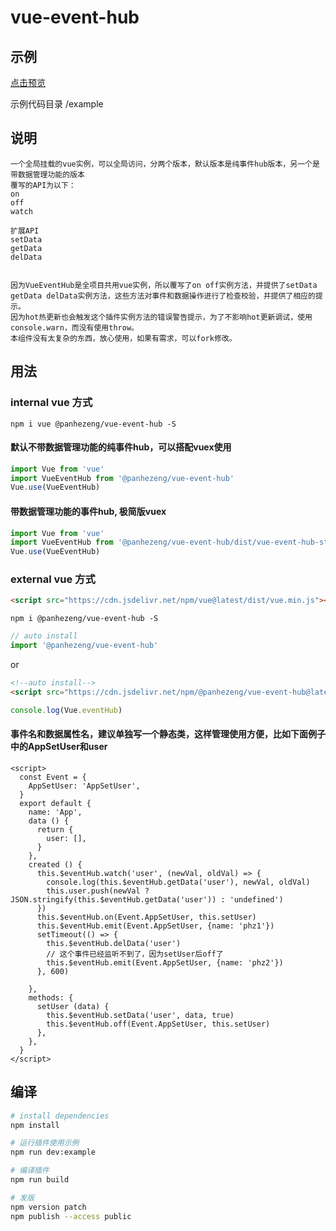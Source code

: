 # vue-event-hub

## 示例

[点击预览](https://panhezeng.github.io/vue-event-hub/)

示例代码目录 /example

## 说明

    一个全局挂载的vue实例，可以全局访问，分两个版本，默认版本是纯事件hub版本，另一个是带数据管理功能的版本
    覆写的API为以下：
    on
    off
    watch
    
    扩展API
    setData
    getData
    delData
    
    
    因为VueEventHub是全项目共用vue实例，所以覆写了on off实例方法，并提供了setData getData delData实例方法，这些方法对事件和数据操作进行了检查校验，并提供了相应的提示。
    因为hot热更新也会触发这个插件实例方法的错误警告提示，为了不影响hot更新调试，使用console.warn，而没有使用throw。
    本组件没有太复杂的东西，放心使用，如果有需求，可以fork修改。

## 用法

### internal vue 方式
`npm i vue @panhezeng/vue-event-hub -S`

#### 默认不带数据管理功能的纯事件hub，可以搭配vuex使用
```javascript
import Vue from 'vue'
import VueEventHub from '@panhezeng/vue-event-hub'
Vue.use(VueEventHub)
```

#### 带数据管理功能的事件hub, 极简版vuex
```javascript
import Vue from 'vue'
import VueEventHub from '@panhezeng/vue-event-hub/dist/vue-event-hub-store.min.js'
Vue.use(VueEventHub)
```

### external vue 方式

```html
<script src="https://cdn.jsdelivr.net/npm/vue@latest/dist/vue.min.js"></script>
```

`npm i @panhezeng/vue-event-hub -S`

```javascript
// auto install
import '@panhezeng/vue-event-hub'
```
or 
```html
<!--auto install-->
<script src="https://cdn.jsdelivr.net/npm/@panhezeng/vue-event-hub@latest/dist/vue-event-hub.min.js"></script>
```

```javascript
console.log(Vue.eventHub)
```

#### 事件名和数据属性名，建议单独写一个静态类，这样管理使用方便，比如下面例子中的AppSetUser和user
```vue
<script>
  const Event = {
    AppSetUser: 'AppSetUser',
  }
  export default {
    name: 'App',
    data () {
      return {
        user: [],
      }
    },
    created () {
      this.$eventHub.watch('user', (newVal, oldVal) => {
        console.log(this.$eventHub.getData('user'), newVal, oldVal)
        this.user.push(newVal ? JSON.stringify(this.$eventHub.getData('user')) : 'undefined')
      })
      this.$eventHub.on(Event.AppSetUser, this.setUser)
      this.$eventHub.emit(Event.AppSetUser, {name: 'phz1'})
      setTimeout(() => {
        this.$eventHub.delData('user')
        // 这个事件已经监听不到了，因为setUser后off了
        this.$eventHub.emit(Event.AppSetUser, {name: 'phz2'})
      }, 600)

    },
    methods: {
      setUser (data) {
        this.$eventHub.setData('user', data, true)
        this.$eventHub.off(Event.AppSetUser, this.setUser)
      },
    },
  }
</script>
```
    

## 编译

``` bash
# install dependencies
npm install

# 运行插件使用示例
npm run dev:example

# 编译插件
npm run build

# 发版
npm version patch
npm publish --access public
```

